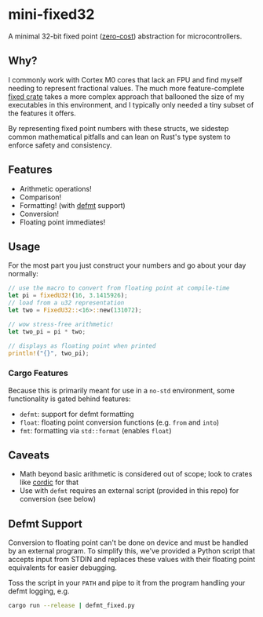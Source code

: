# mini-fixed32

A minimal 32-bit fixed point ([zero-cost](https://blog.rust-lang.org/2015/05/11/traits.html)) abstraction for microcontrollers.

## Why?

I commonly work with Cortex M0 cores that lack an FPU and find myself needing to represent fractional values. The much more feature-complete [fixed crate](https://crates.io/crates/fixed) takes a more complex approach that ballooned the size of my executables in this environment, and I typically only needed a tiny subset of the features it offers.

By representing fixed point numbers with these structs, we sidestep common mathematical pitfalls and can lean on Rust's type system to enforce safety and consistency.

## Features

- Arithmetic operations!
- Comparison!
- Formatting! (with [defmt](http://defmt.ferrous-systems.com) support)
- Conversion!
- Floating point immediates!

## Usage

For the most part you just construct your numbers and go about your day normally:

```rs
// use the macro to convert from floating point at compile-time
let pi = fixedU32!(16, 3.1415926);
// load from a u32 representation
let two = FixedU32::<16>::new(131072);

// wow stress-free arithmetic!
let two_pi = pi * two;

// displays as floating point when printed
println!("{}", two_pi);
```

### Cargo Features

Because this is primarily meant for use in a `no-std` environment, some functionality is gated behind features:

- `defmt`: support for defmt formatting
- `float`: floating point conversion functions (e.g. `from` and `into`)
- `fmt`: formatting via `std::format` (enables `float`)

## Caveats

- Math beyond basic arithmetic is considered out of scope; look to crates like [cordic](https://crates.io/crates/cordic) for that
- Use with `defmt` requires an external script (provided in this repo) for conversion (see below)

## Defmt Support

Conversion to floating point can't be done on device and must be handled by an external program.
To simplify this, we've provided a Python script that accepts input from STDIN and replaces these values with their floating point equivalents for easier debugging.

Toss the script in your `PATH` and pipe to it from the program handling your defmt logging, e.g.

```sh
cargo run --release | defmt_fixed.py
```
